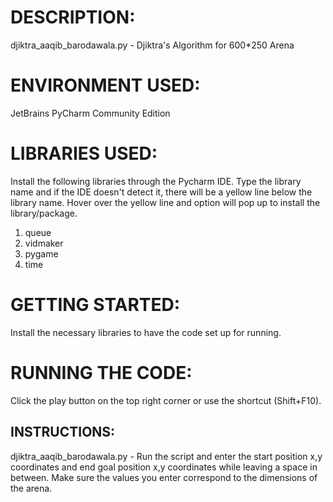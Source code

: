# DESCRIPTION:
djiktra_aaqib_barodawala.py - Djiktra's Algorithm for 600*250 Arena 

# ENVIRONMENT USED:
JetBrains PyCharm Community Edition

# LIBRARIES USED:
Install the following libraries through the Pycharm IDE. Type the library name and if the IDE doesn't detect it, there will be a yellow line below the library name. Hover over the yellow line and option will pop up to install the library/package.

1. queue
2. vidmaker
3. pygame
4. time

# GETTING STARTED:
Install the necessary libraries to have the code set up for running.

# RUNNING THE CODE:
Click the play button on the top right corner or use the shortcut (Shift+F10).

## INSTRUCTIONS:
djiktra_aaqib_barodawala.py - Run the script and enter the start position x,y coordinates and end goal position x,y coordinates while leaving a space in between. Make sure the values you enter correspond to the dimensions of the arena.





